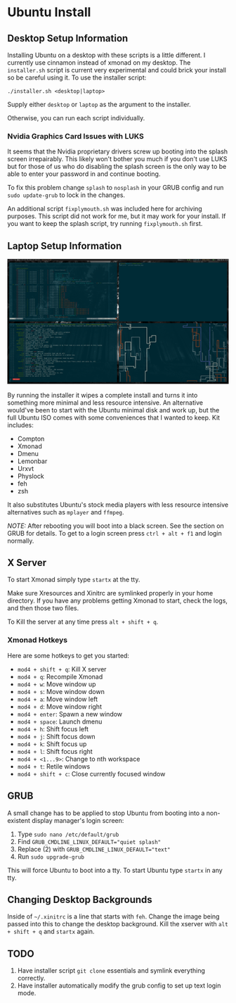# Ubuntu Install

## Desktop Setup Information

Installing Ubuntu on a desktop with these scripts is a little different. I currently use cinnamon instead of xmonad on my desktop. The `installer.sh` script is current very experimental and could brick your install so be careful using it. To use the installer script:

```
./installer.sh <desktop|laptop>
```

Supply either `desktop` or `laptop` as the argument to the installer.

Otherwise, you can run each script individually.

### Nvidia Graphics Card Issues with LUKS

It seems that the Nvidia proprietary drivers screw up booting into the splash 
screen irrepairably. This likely won't bother you much if you don't use LUKS
but for those of us who do disabling the splash screen is the only way to 
be able to enter your password in and continue booting. 

To fix this problem change `splash` to `nosplash` 
in your GRUB config and run `sudo update-grub` to lock in the changes.

An additional script `fixplymouth.sh` was included here for archiving purposes. This script did not work for me, but it may work for your install. If you want to keep the splash script, try running `fixplymouth.sh` first.

## Laptop Setup Information

![desktop screenshot](../current-desktop.png?raw=true "Current Desktop")

By running the installer it wipes a complete install and turns it into something more minimal and less resource
intensive. An alternative would've been to start with the Ubuntu minimal disk and work up, but the full Ubuntu ISO comes with some conveniences that I wanted to keep. Kit includes:

  - Compton
  - Xmonad
  - Dmenu
  - Lemonbar
  - Urxvt
  - Physlock
  - feh
  - zsh

It also substitutes Ubuntu's stock media players with less resource intensive alternatives such as `mplayer` and
`ffmpeg`.

*NOTE:* After rebooting you will boot into a black screen. See the section on GRUB for details. To get to a login
screen press `ctrl + alt + f1` and login normally.

## X Server

To start Xmonad simply type `startx` at the tty.

Make sure Xresources and Xinitrc are symlinked properly in your home directory. If you have any problems getting
Xmonad to start, check the logs, and then those two files.

To Kill the server at any time press `alt + shift + q`.

### Xmonad Hotkeys

Here are some hotkeys to get you started:

* `mod4 + shift + q`: Kill X server
* `mod4 + q`: Recompile Xmonad
* `mod4 + w`: Move window up
* `mod4 + s`: Move window down
* `mod4 + a`: Move window left
* `mod4 + d`: Move window right
* `mod4 + enter`: Spawn a new window
* `mod4 + space`: Launch dmenu
* `mod4 + h`: Shift focus left
* `mod4 + j`: Shift focus down
* `mod4 + k`: Shift focus up
* `mod4 + l`: Shift focus right
* `mod4 + <1...9>`: Change to nth workspace 
* `mod4 + t`: Retile windows
* `mod4 + shift + c`: Close currently focused window

## GRUB

A small change has to be applied to stop Ubuntu from booting into a non-existent display manager's login screen:

1. Type `sudo nano /etc/default/grub`
2. Find `GRUB_CMDLINE_LINUX_DEFAULT="quiet splash"`
3. Replace (2) with `GRUB_CMDLINE_LINUX_DEFAULT="text"`
4. Run `sudo upgrade-grub`

This will force Ubuntu to boot into a tty. To start Ubuntu type `startx` in any tty.

## Changing Desktop Backgrounds

Inside of `~/.xinitrc` is a line that starts with `feh`. Change the image being passed into this
to change the desktop background. Kill the xserver with `alt + shift + q` and `startx` again.

## TODO

  1. Have installer script `git clone` essentials and symlink everything correctly.
  2. Have installer automatically modify the grub config to set up text login mode.
